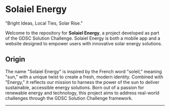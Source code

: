 # Solaiel Energy

"Bright Ideas, Local Ties, Solar Rise."

Welcome to the repository for **Solaiel Energy**, a project developed as part of the GDSC Solution Challenge. Solaiel Energy is both a mobile app and a website designed to empower users with innovative solar energy solutions.

## Origin
The name "Solaiel Energy" is inspired by the French word "soleil," meaning "sun," with a unique twist to create a fresh, modern identity. Combined with "Energy," it reflects our mission to harness the power of the sun to deliver sustainable, accessible energy solutions. Born out of a passion for renewable energy and technology, this project aims to address real-world challenges through the GDSC Solution Challenge framework.

---
